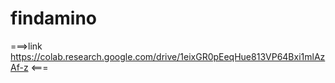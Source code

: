 # findamino
===>link https://colab.research.google.com/drive/1eixGR0pEeqHue813VP64Bxi1mlAzAf-z <===
